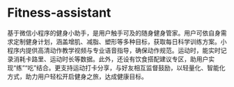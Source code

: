 # Fitness-assistant
基于微信小程序的健身小助手，是用户触手可及的随身健身管家。用户可依自身需求定制健身计划，涵盖增肌、减脂、塑形等多种目标，获取每日科学训练方案。小程序内提供高清动作教学视频与专业语音指导，确保动作规范。运动时，能实时记录消耗卡路里、运动时长等数据。此外，还设有饮食搭配建议专区，助用户实现“练”“吃”结合。更支持运动打卡分享，与好友相互监督鼓励，以轻量化、智能化方式，助力用户轻松开启健身之旅，达成健康目标。 
